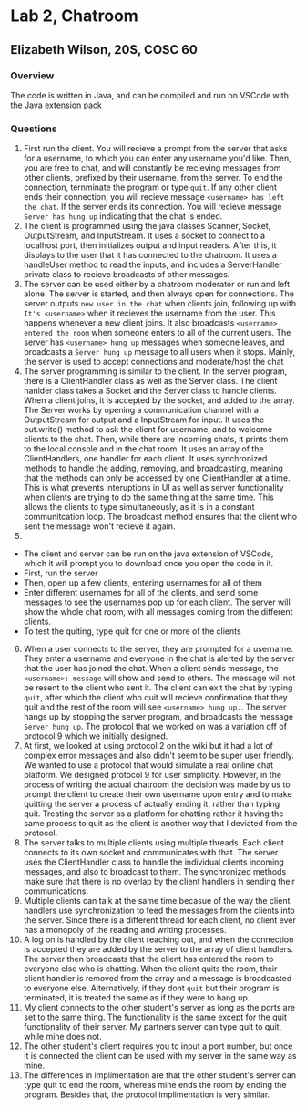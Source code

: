 # Lab 2, Chatroom
## Elizabeth Wilson, 20S, COSC 60
### Overview
The code is written in Java, and can be compiled and run on VSCode with the Java extension pack
### Questions 
1. First run the client. You will recieve a prompt from the server that asks for a username, to which you can enter any username you'd like. Then, you are free to chat, and will constantly be recieving messages from other clients, prefixed by their username, from the server. To end the connection, ternminate the program or type `quit`. If any other client ends their connection, you will recieve message `<username> has left the chat`. If the server ends its connection. You will recieve message `Server has hung up` indicating that the chat is ended.
2. The client is programmed using the java classes Scanner, Socket, OutputStream, and InputStream. It uses a socket to connect to a localhost port, then initializes output and input readers. After this, it displays to the user that it has connected to the chatroom. It uses a handleUser method to read the inputs, and includes a ServerHandler private class to recieve broadcasts of other messages.
3. The server can be used either by a chatroom moderator or run and left alone. The server is started, and then always open for connections. The server outputs `new user in the chat` when clients join, following up with `It's <username>` when it recieves the username from the user. This happens whenever a new client joins. It also broadcasts `<username> entered the room` when someone enters to all of the current users. The server has `<username> hung up` messages when someone leaves, and broadcasts a `Server hung up` message to all users when it stops. Mainly, the server is used to accept connections and moderate/host the chat
4. The server programming is similar to the client. In the server program, there is a ClientHandler class as well as the Server class. The client hanlder class takes a Socket and the Server class to handle clients. When a client joins, it is accepted by the socket, and added to the array. The Server works by opening a communication channel with a OutputStream for output and a InputStream for input. It uses the out.write() method to ask the client for username, and to welcome clients to the chat. Then, while there are incoming chats, it prints them to the local console and in the chat room. It uses an array of the ClientHandlers, one handler for each client. It uses synchronized methods to handle the adding, removing, and broadcasting, meaning that the methods can only be accessed by one ClientHandler at a time. This is what prevents interuptions in UI as well as server functionality when clients are trying to do the same thing at the same time. This allows the clients to type simultaneously, as it is in a constant communitcation loop. The broadcast method ensures that the client who sent the message won't recieve it again. 
5.  
- The client and server can be run on the java extension of VSCode, which it will prompt you to download once you open the code in it. 
- First, run the server
- Then, open up a few clients, entering usernames for all of them
- Enter different usernames for all of the clients, and send some messages to see the usernames pop up for each client. The server will show the whole chat room, with all messages coming from the different clients. 
- To test the quiting, type quit for one or more of the clients 
6. When a user connects to the server, they are prompted for a username. They enter a username and everyone in the chat is alerted by the server that the user has joined the chat. When a client sends message, the `<username>: message` will show and send to others. The message will not be resent to the client who sent it. The client can exit the chat by typing `quit`, after which the client who quit will recieve confirmation that they quit and the rest of the room will see `<username> hung up.`. The server hangs up by stopping the server program, and broadcasts the message `Server hung up`. The protocol that we worked on was a variation off of protocol 9 which we initially designed. 
7. At first, we looked at using protocol 2 on the wiki but it had a lot of complex error messages and also didn't seem to be super user friendly. We wanted to use a protocol that would simulate a real online chat platform. We designed protocol 9 for user simplicity. However, in the process of writing the actual chatroom the decision was made by us to prompt the client to create their own username upon entry and to make quitting the server a process of actually ending it, rather than typing quit. Treating the server as a platform for chatting rather it having the same process to quit as the client is another way that I deviated from the protocol. 
8. The server talks to multiple clients using multiple threads. Each client connects to its own socket and communicates with that. The server uses the ClientHandler class to handle the individual clients incoming messages, and also to broadcast to them. The synchronized methods make sure that there is no overlap by the client handlers in sending their communications.
9. Multiple clients can talk at the same time becasue of the way the client handlers use synchronization to feed the messages from the clients into the server. Since there is a different thread for each client, no client ever has a monopoly of the reading and writing processes. 
10. A log on is handled by the client reaching out, and when the connection is accepted they are added by the server to the array of client handlers. The server then broadcasts that the client has entered the room to everyone else who is chatting. When the client quits the room, their client handler is removed from the array and a message is broadcasted to everyone else. Alternatively, if they dont `quit` but their program is terminated, it is treated the same as if they were to hang up. 
11. My client connects to the other student's server as long as the ports are set to the same thing. The functionality is the same except for the quit functionality of their server. My partners server can type quit to quit, while mine does not. 
12. The other student's client requires you to input a port number, but once it is connected the client can be used with my server in the same way as mine.  
13. The differences in implimentation are that the other student's server can type quit to end the room, whereas mine ends the room by ending the program. Besides that, the protocol implimentation is very similar. 
